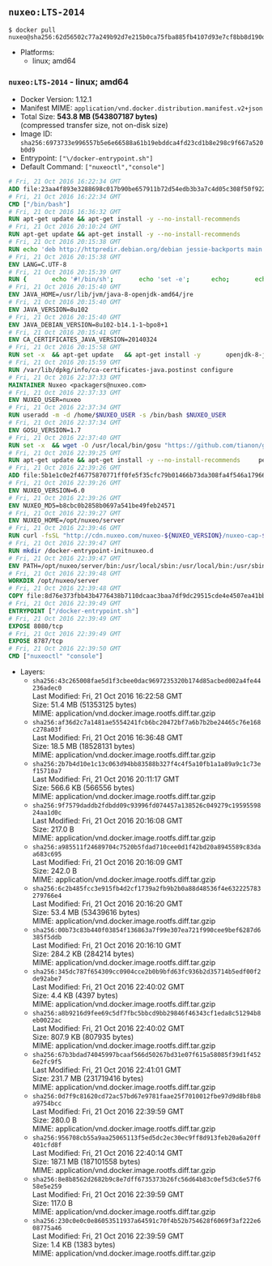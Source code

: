 ## `nuxeo:LTS-2014`

```console
$ docker pull nuxeo@sha256:62d56502c77a249b92d7e215b0ca75fba885fb4107d93e7cf8bb8d190dffa68a
```

-	Platforms:
	-	linux; amd64

### `nuxeo:LTS-2014` - linux; amd64

-	Docker Version: 1.12.1
-	Manifest MIME: `application/vnd.docker.distribution.manifest.v2+json`
-	Total Size: **543.8 MB (543807187 bytes)**  
	(compressed transfer size, not on-disk size)
-	Image ID: `sha256:6973733e996557b5e6e66588a61b19ebddca4fd23cd1b8e298c9f667a520b0d9`
-	Entrypoint: `["\/docker-entrypoint.sh"]`
-	Default Command: `["nuxeoctl","console"]`

```dockerfile
# Fri, 21 Oct 2016 16:22:34 GMT
ADD file:23aa4f893e3288698c017b90be657911b72d54edb3b3a7c4d05c308f50f9228f in / 
# Fri, 21 Oct 2016 16:22:34 GMT
CMD ["/bin/bash"]
# Fri, 21 Oct 2016 16:36:32 GMT
RUN apt-get update && apt-get install -y --no-install-recommends 		ca-certificates 		curl 		wget 	&& rm -rf /var/lib/apt/lists/*
# Fri, 21 Oct 2016 20:10:24 GMT
RUN apt-get update && apt-get install -y --no-install-recommends 		bzip2 		unzip 		xz-utils 	&& rm -rf /var/lib/apt/lists/*
# Fri, 21 Oct 2016 20:15:38 GMT
RUN echo 'deb http://httpredir.debian.org/debian jessie-backports main' > /etc/apt/sources.list.d/jessie-backports.list
# Fri, 21 Oct 2016 20:15:38 GMT
ENV LANG=C.UTF-8
# Fri, 21 Oct 2016 20:15:39 GMT
RUN { 		echo '#!/bin/sh'; 		echo 'set -e'; 		echo; 		echo 'dirname "$(dirname "$(readlink -f "$(which javac || which java)")")"'; 	} > /usr/local/bin/docker-java-home 	&& chmod +x /usr/local/bin/docker-java-home
# Fri, 21 Oct 2016 20:15:40 GMT
ENV JAVA_HOME=/usr/lib/jvm/java-8-openjdk-amd64/jre
# Fri, 21 Oct 2016 20:15:40 GMT
ENV JAVA_VERSION=8u102
# Fri, 21 Oct 2016 20:15:40 GMT
ENV JAVA_DEBIAN_VERSION=8u102-b14.1-1~bpo8+1
# Fri, 21 Oct 2016 20:15:41 GMT
ENV CA_CERTIFICATES_JAVA_VERSION=20140324
# Fri, 21 Oct 2016 20:15:58 GMT
RUN set -x 	&& apt-get update 	&& apt-get install -y 		openjdk-8-jre-headless="$JAVA_DEBIAN_VERSION" 		ca-certificates-java="$CA_CERTIFICATES_JAVA_VERSION" 	&& rm -rf /var/lib/apt/lists/* 	&& [ "$JAVA_HOME" = "$(docker-java-home)" ]
# Fri, 21 Oct 2016 20:15:59 GMT
RUN /var/lib/dpkg/info/ca-certificates-java.postinst configure
# Fri, 21 Oct 2016 22:37:33 GMT
MAINTAINER Nuxeo <packagers@nuxeo.com>
# Fri, 21 Oct 2016 22:37:33 GMT
ENV NUXEO_USER=nuxeo
# Fri, 21 Oct 2016 22:37:34 GMT
RUN useradd -m -d /home/$NUXEO_USER -s /bin/bash $NUXEO_USER
# Fri, 21 Oct 2016 22:37:34 GMT
ENV GOSU_VERSION=1.7
# Fri, 21 Oct 2016 22:37:40 GMT
RUN set -x 	&& wget -O /usr/local/bin/gosu "https://github.com/tianon/gosu/releases/download/$GOSU_VERSION/gosu-$(dpkg --print-architecture)" 	&& wget -O /usr/local/bin/gosu.asc "https://github.com/tianon/gosu/releases/download/$GOSU_VERSION/gosu-$(dpkg --print-architecture).asc" 	&& export GNUPGHOME="$(mktemp -d)" 	&& gpg --keyserver ha.pool.sks-keyservers.net --recv-keys B42F6819007F00F88E364FD4036A9C25BF357DD4 	&& gpg --batch --verify /usr/local/bin/gosu.asc /usr/local/bin/gosu 	&& rm -r "$GNUPGHOME" /usr/local/bin/gosu.asc 	&& chmod +x /usr/local/bin/gosu 	&& gosu nobody true
# Fri, 21 Oct 2016 22:39:25 GMT
RUN apt-get update && apt-get install -y --no-install-recommends     perl     locales     pwgen     imagemagick     ffmpeg2theora     ufraw     poppler-utils     libreoffice     libwpd-tools     exiftool     ghostscript  && rm -rf /var/lib/apt/lists/*
# Fri, 21 Oct 2016 22:39:26 GMT
ADD file:5b1e1c0e2f46775870771ff0fe5f35cfc79b01466b73da308fa4f546a1796610 in /etc/ImageMagick/policy.xml 
# Fri, 21 Oct 2016 22:39:26 GMT
ENV NUXEO_VERSION=6.0
# Fri, 21 Oct 2016 22:39:26 GMT
ENV NUXEO_MD5=b8cbc0b2858b0697a541be49feb24571
# Fri, 21 Oct 2016 22:39:27 GMT
ENV NUXEO_HOME=/opt/nuxeo/server
# Fri, 21 Oct 2016 22:39:46 GMT
RUN curl -fsSL "http://cdn.nuxeo.com/nuxeo-${NUXEO_VERSION}/nuxeo-cap-${NUXEO_VERSION}-tomcat.zip" -o /tmp/nuxeo-distribution-tomcat.zip     && echo "$NUXEO_MD5 /tmp/nuxeo-distribution-tomcat.zip" | md5sum -c -     && mkdir -p /tmp/nuxeo-distribution $(dirname $NUXEO_HOME)     && unzip -q -d /tmp/nuxeo-distribution /tmp/nuxeo-distribution-tomcat.zip     && DISTDIR=$(/bin/ls /tmp/nuxeo-distribution | head -n 1)     && mv /tmp/nuxeo-distribution/$DISTDIR $NUXEO_HOME     && sed -i -e "s/^org.nuxeo.distribution.package.*/org.nuxeo.distribution.package=docker/" $NUXEO_HOME/templates/common/config/distribution.properties     && rm -rf /tmp/nuxeo-distribution*     && chmod +x $NUXEO_HOME/bin/*ctl $NUXEO_HOME/bin/*.sh
# Fri, 21 Oct 2016 22:39:47 GMT
RUN mkdir /docker-entrypoint-initnuxeo.d
# Fri, 21 Oct 2016 22:39:47 GMT
ENV PATH=/opt/nuxeo/server/bin:/usr/local/sbin:/usr/local/bin:/usr/sbin:/usr/bin:/sbin:/bin
# Fri, 21 Oct 2016 22:39:48 GMT
WORKDIR /opt/nuxeo/server
# Fri, 21 Oct 2016 22:39:48 GMT
COPY file:8d76e373fbb43b4776438b7110dcaac3baa7df9dc29515cde4e4507ea41bb412 in / 
# Fri, 21 Oct 2016 22:39:49 GMT
ENTRYPOINT ["/docker-entrypoint.sh"]
# Fri, 21 Oct 2016 22:39:49 GMT
EXPOSE 8080/tcp
# Fri, 21 Oct 2016 22:39:49 GMT
EXPOSE 8787/tcp
# Fri, 21 Oct 2016 22:39:50 GMT
CMD ["nuxeoctl" "console"]
```

-	Layers:
	-	`sha256:43c265008fae5d1f3cbee0dac9697235320b174d85acbed002a4fe44236adec0`  
		Last Modified: Fri, 21 Oct 2016 16:22:58 GMT  
		Size: 51.4 MB (51353125 bytes)  
		MIME: application/vnd.docker.image.rootfs.diff.tar.gzip
	-	`sha256:af36d2c7a1481ae5554241fcb6bc20472bf7a6b7b2be24465c76e168c278a03f`  
		Last Modified: Fri, 21 Oct 2016 16:36:48 GMT  
		Size: 18.5 MB (18528131 bytes)  
		MIME: application/vnd.docker.image.rootfs.diff.tar.gzip
	-	`sha256:2b7b4d10e1c13c063d94bb83588b327f4c4f5a10fb1a1a89a9c1c73ef15710a7`  
		Last Modified: Fri, 21 Oct 2016 20:11:17 GMT  
		Size: 566.6 KB (566556 bytes)  
		MIME: application/vnd.docker.image.rootfs.diff.tar.gzip
	-	`sha256:9f7579daddb2fdbdd09c93996fd074457a138526c049279c1959559824aa1d0c`  
		Last Modified: Fri, 21 Oct 2016 20:16:08 GMT  
		Size: 217.0 B  
		MIME: application/vnd.docker.image.rootfs.diff.tar.gzip
	-	`sha256:a985511f24689704c7520b5fdad710cee0d1f42bd20a8945589c83daa683c695`  
		Last Modified: Fri, 21 Oct 2016 20:16:09 GMT  
		Size: 242.0 B  
		MIME: application/vnd.docker.image.rootfs.diff.tar.gzip
	-	`sha256:6c2b485fcc3e915fb4d2cf1739a2fb9b2b0a88d48536f4e632225783279766e4`  
		Last Modified: Fri, 21 Oct 2016 20:16:20 GMT  
		Size: 53.4 MB (53439616 bytes)  
		MIME: application/vnd.docker.image.rootfs.diff.tar.gzip
	-	`sha256:00b73c83b440f03854f136863a7f99e307ea721f990cee9bef6287d6385f5ddb`  
		Last Modified: Fri, 21 Oct 2016 20:16:10 GMT  
		Size: 284.2 KB (284214 bytes)  
		MIME: application/vnd.docker.image.rootfs.diff.tar.gzip
	-	`sha256:345dc787f654309cc0904cce2b0b9bfd63fc936b2d35714b5edf00f2de92abe7`  
		Last Modified: Fri, 21 Oct 2016 22:40:02 GMT  
		Size: 4.4 KB (4397 bytes)  
		MIME: application/vnd.docker.image.rootfs.diff.tar.gzip
	-	`sha256:a8b9216d9fee69c5df7fbc5bbcd9bb29846f46343cf1eda8c51294b8eb0022ac`  
		Last Modified: Fri, 21 Oct 2016 22:40:02 GMT  
		Size: 807.9 KB (807935 bytes)  
		MIME: application/vnd.docker.image.rootfs.diff.tar.gzip
	-	`sha256:67b3bdad74045997bcaaf566d50267bd31e07f615a58085f39d1f4526e2fc9f5`  
		Last Modified: Fri, 21 Oct 2016 22:41:01 GMT  
		Size: 231.7 MB (231719416 bytes)  
		MIME: application/vnd.docker.image.rootfs.diff.tar.gzip
	-	`sha256:0d7f9c81620cd72ac57bd67e9781faae25f7010012fbe97d9d8bf8b8a9754bcc`  
		Last Modified: Fri, 21 Oct 2016 22:39:59 GMT  
		Size: 280.0 B  
		MIME: application/vnd.docker.image.rootfs.diff.tar.gzip
	-	`sha256:956708cb55a9aa25065113f5ed5dc2ec30ec9ff8d913feb20a6a20ff401cfd8f`  
		Last Modified: Fri, 21 Oct 2016 22:40:14 GMT  
		Size: 187.1 MB (187101558 bytes)  
		MIME: application/vnd.docker.image.rootfs.diff.tar.gzip
	-	`sha256:8e8b8562d2682b9c8e7dff6735373b26fc56d64b83c0ef5d3c6e57f658e5e259`  
		Last Modified: Fri, 21 Oct 2016 22:39:59 GMT  
		Size: 117.0 B  
		MIME: application/vnd.docker.image.rootfs.diff.tar.gzip
	-	`sha256:230c0e0c0e86053511937a64591c70f4b52b754628f6069f3af222e608775a46`  
		Last Modified: Fri, 21 Oct 2016 22:39:59 GMT  
		Size: 1.4 KB (1383 bytes)  
		MIME: application/vnd.docker.image.rootfs.diff.tar.gzip
